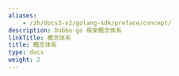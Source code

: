 ```yaml
---
aliases:
    - /zh/docs3-v2/golang-sdk/preface/concept/
description: Dubbo-go 框架概念体系
linkTitle: 概念体系
title: 概念体系
type: docs
weight: 2
---
```

